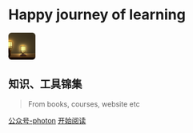 # Happy journey of learning
<img src="/lib/img/learning.png" alt="learning" style="zoom:21%;" />

## 知识、工具锦集

> From books, courses, website etc

[公众号-photon](https://mp.weixin.qq.com/mp/appmsgalbum?__biz=MzkzNDMwNjE1MQ==&action=getalbum&album_id=2642954314428481540&scene=126#wechat_redirect)  [开始阅读](README.md)

